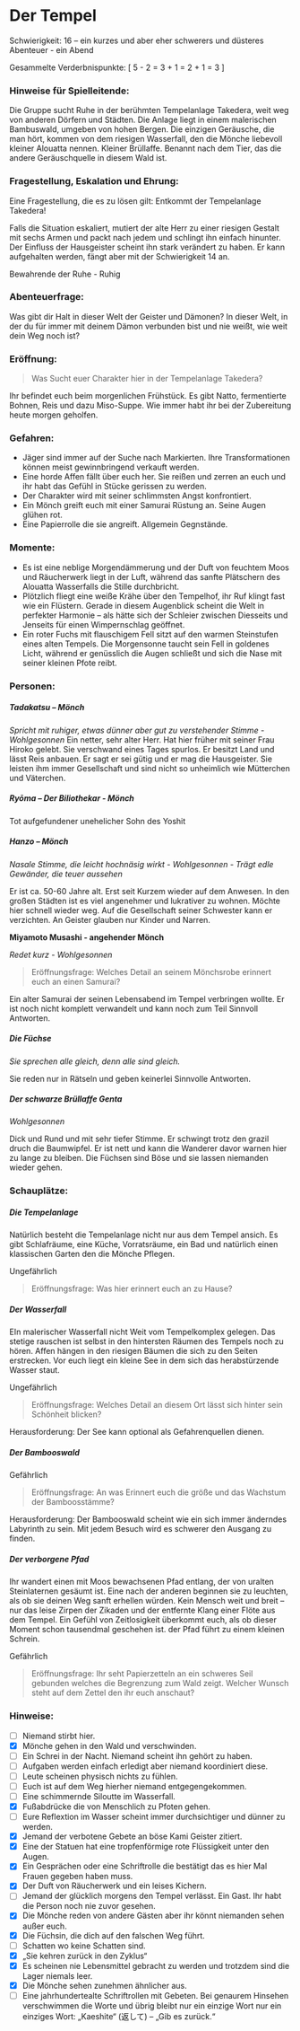 # Der Tempel

Schwierigkeit: 16 – ein kurzes und aber eher schwerers und düsteres Abenteuer - ein Abend  

Gesammelte Verderbnispunkte: [  5 - 2 = 3 + 1 = 2 + 1 = 3 ]

### Hinweise für Spielleitende:

Die Gruppe sucht Ruhe in der berühmten Tempelanlage Takedera, weit weg von anderen Dörfern und Städten. Die Anlage liegt in einem malerischen Bambuswald, umgeben von hohen Bergen. Die einzigen Geräusche, die man hört, kommen von dem riesigen Wasserfall, den die Mönche liebevoll kleiner Alouatta nennen. Kleiner Brüllaffe. Benannt nach dem Tier, das die andere Geräuschquelle in diesem Wald ist. 

### Fragestellung, Eskalation und Ehrung:

Eine Fragestellung, die es zu lösen gilt: Entkommt der Tempelanlage Takedera! 

Falls die Situation eskaliert, mutiert der alte Herr zu einer riesigen Gestalt mit sechs Armen und packt nach jedem und schlingt ihn einfach hinunter. Der Einfluss der Hausgeister scheint ihn stark verändert zu haben. Er kann aufgehalten werden, fängt aber mit der Schwierigkeit 14 an.

Bewahrende der Ruhe - Ruhig

### Abenteuerfrage:

Was gibt dir Halt in dieser Welt der Geister und Dämonen? In dieser Welt, in der du für immer mit deinem Dämon verbunden bist und nie weißt, wie weit dein Weg noch ist?

### Eröffnung:

> Was Sucht euer Charakter hier in der Tempelanlage Takedera?

Ihr befindet euch beim morgenlichen Frühstück. Es gibt Natto, fermentierte Bohnen, Reis und dazu Miso-Suppe. Wie immer habt ihr bei der Zubereitung heute morgen geholfen.

### Gefahren:

-	Jäger sind immer auf der Suche nach Markierten. Ihre Transformationen können meist gewinnbringend verkauft werden.  
-	Eine horde Affen fällt über euch her. Sie reißen und zerren an euch und ihr habt das Gefühl in Stücke gerissen zu werden.
-	Der Charakter wird mit seiner schlimmsten Angst konfrontiert.
-	Ein Mönch greift euch mit einer Samurai Rüstung an. Seine Augen glühen rot.
-	Eine Papierrolle die sie angreift. Allgemein Gegnstände. 

### Momente:

-	Es ist eine neblige Morgendämmerung und der Duft von feuchtem Moos und Räucherwerk liegt in der Luft, während das sanfte Plätschern des Alouatta Wasserfalls die Stille durchbricht. 
-	Plötzlich fliegt eine weiße Krähe über den Tempelhof, ihr Ruf klingt fast wie ein Flüstern. Gerade in diesem Augenblick scheint die Welt in perfekter Harmonie – als hätte sich der Schleier zwischen Diesseits und Jenseits für einen Wimpernschlag geöffnet. 
-	Ein roter Fuchs mit flauschigem Fell sitzt auf den warmen Steinstufen eines alten Tempels. Die Morgensonne taucht sein Fell in goldenes Licht, während er genüsslich die Augen schließt und sich die Nase mit seiner kleinen Pfote reibt.

### Personen:

##### **Tadakatsu** – Mönch

*Spricht mit ruhiger, etwas dünner aber gut zu verstehender Stimme - Wohlgesonnen*
Ein netter, sehr alter Herr. Hat hier früher mit seiner Frau Hiroko gelebt. Sie verschwand eines Tages spurlos. Er besitzt Land und lässt Reis anbauen. Er sagt er sei gütig und er mag die Hausgeister. Sie leisten ihm immer Gesellschaft und sind nicht so unheimlich wie Mütterchen und Väterchen. 

##### **Ryōma** – Der Biliothekar - Mönch

Tot aufgefundener unehelicher Sohn des Yoshit

##### **Hanzo** – Mönch

*Nasale Stimme, die leicht hochnäsig wirkt - Wohlgesonnen - Trägt edle Gewänder, die teuer aussehen*

Er ist ca. 50-60 Jahre alt. Erst seit Kurzem wieder auf dem Anwesen. In den großen Städten ist es viel angenehmer und lukrativer zu wohnen. Möchte hier schnell wieder weg. Auf die Gesellschaft seiner Schwester kann er verzichten. An Geister glauben nur Kinder und Narren.

**Miyamoto Musashi - angehender Mönch**

*Redet kurz - Wohlgesonnen*

> Eröffnungsfrage: Welches Detail an seinem Mönchsrobe erinnert euch an einen Samurai?

Ein alter Samurai der seinen Lebensabend im Tempel verbringen wollte. Er ist noch nicht komplett verwandelt und kann noch zum Teil Sinnvoll Antworten.

##### Die Füchse

*Sie sprechen alle gleich, denn alle sind gleich.*

Sie reden nur in Rätseln und geben keinerlei Sinnvolle Antworten. 

##### Der schwarze Brüllaffe Genta

*Wohlgesonnen*

Dick und Rund und mit sehr tiefer Stimme. Er schwingt trotz den grazil druch die Baumwipfel. Er ist nett und kann die Wanderer davor warnen hier zu lange zu bleiben. Die Füchsen sind Böse und sie lassen niemanden wieder gehen.

### Schauplätze:

##### Die Tempelanlage

Natürlich besteht die Tempelanlage nicht nur aus dem Tempel ansich. Es gibt Schlafräume, eine Küche, Vorratsräume, ein Bad und natürlich einen klassischen Garten den die Mönche Pflegen.

Ungefährlich

> Eröffnungsfrage: Was hier erinnert euch an zu Hause?

##### Der Wasserfall

EIn malerischer Wasserfall nicht Weit vom Tempelkomplex gelegen. Das stetige rauschen ist selbst in den hintersten Räumen des Tempels noch zu hören. Affen hängen in den riesigen Bäumen die sich zu den Seiten erstrecken. Vor euch liegt ein kleine See in dem sich das herabstürzende Wasser staut. 

Ungefährlich

> Eröffnungsfrage: Welches Detail an diesem Ort lässt sich hinter sein Schönheit blicken?

Herausforderung: Der See kann optional als Gefahrenquellen dienen. 

##### Der Bambooswald

Gefährlich

> Eröffnungsfrage: An was Erinnert euch die größe und das Wachstum der Bamboosstämme?

Herausforderung: Der Bambooswald scheint wie ein sich immer änderndes Labyrinth zu sein. Mit jedem Besuch wird es schwerer den Ausgang zu finden. 

##### Der verborgene Pfad

Ihr wandert einen mit Moos bewachsenen Pfad entlang, der von uralten Steinlaternen gesäumt ist. Eine nach der anderen beginnen sie zu leuchten, als ob sie deinen Weg sanft erhellen würden. Kein Mensch weit und breit – nur das leise Zirpen der Zikaden und der entfernte Klang einer Flöte aus dem Tempel. Ein Gefühl von Zeitlosigkeit überkommt euch, als ob dieser Moment schon tausendmal geschehen ist. der Pfad führt zu einem kleinen Schrein.

Gefährlich

> Eröffnungsfrage: Ihr seht Papierzetteln an ein schweres Seil gebunden welches die Begrenzung zum Wald zeigt. Welcher Wunsch steht auf dem Zettel den ihr euch anschaut?



### Hinweise:

-	[ ] Niemand stirbt hier. 
-	[x] Mönche gehen in den Wald und verschwinden.
-	[ ] Ein Schrei in der Nacht. Niemand scheint ihn gehört zu haben.
-	[ ] Aufgaben werden einfach erledigt aber niemand koordiniert diese. 
-	[ ] Leute scheinen physisch nichts zu fühlen. 
-	[ ] Euch ist auf dem Weg hierher niemand entgegengekommen.
-	[ ] Eine schimmernde Siloutte im Wasserfall.
-	[x] Fußabdrücke die von Menschlich zu Pfoten gehen.
-	[ ] Eure Reflextion im Wasser scheint immer durchsichtiger und dünner zu werden.
-	[x] Jemand der verbotene Gebete an böse Kami Geister zitiert. 
-	[x] Eine der Statuen hat eine tropfenförmige rote Flüssigkeit unter den Augen.
-	[x] Ein Gesprächen oder eine Schriftrolle die bestätigt das es hier Mal Frauen gegeben haben muss.
-	[x] Der Duft von Räucherwerk und ein leises Kichern.
-	[ ] Jemand der glücklich morgens den Tempel verlässt. Ein Gast. Ihr habt die Person noch nie zuvor gesehen.
-	[x] Die Mönche reden von andere Gästen aber ihr könnt niemanden sehen außer euch.
-	[x] Die Füchsin, die dich auf den falschen Weg führt.
-	[ ] Schatten wo keine Schatten sind.
-	[x] „Sie kehren zurück in den Zyklus“
-	[x] Es scheinen nie Lebensmittel gebracht zu werden und trotzdem sind die Lager niemals leer.
-	[x] Die Mönche sehen zunehmen ähnlicher aus.
-	[ ] Eine jahrhundertealte Schriftrollen mit Gebeten. Bei genaurem Hinsehen verschwimmen die Worte und übrig bleibt nur ein einzige Wort nur ein einziges Wort: „Kaeshite“ (返して) – „Gib es zurück.“
